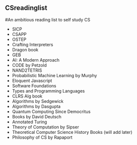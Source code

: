 ## CSreadinglist
#An ambitious reading list to self study CS
- SICP
- CSAPP
- OSTEP
- Crafting Interpreters
- Dragon book
- GEB
- AI: A Modern Approach
- CODE by Petzold
- NAND2TETRIS
- Probabilistic Machine Learning by Murphy
- Eloquent Javascript
- Software Foundations
- Types and Programming Languages
- CLRS Alg book
- Algorithms by Sedgewick
- Algorithms by Dasgupta
- Quantum Computing Since Democritus
- Books by David Deutsch
- Annotated Turing
- Theory of Computation by Sipser
- Theoretical Computer Science History Books (will add later)
- Philosophy of CS by Rapaport